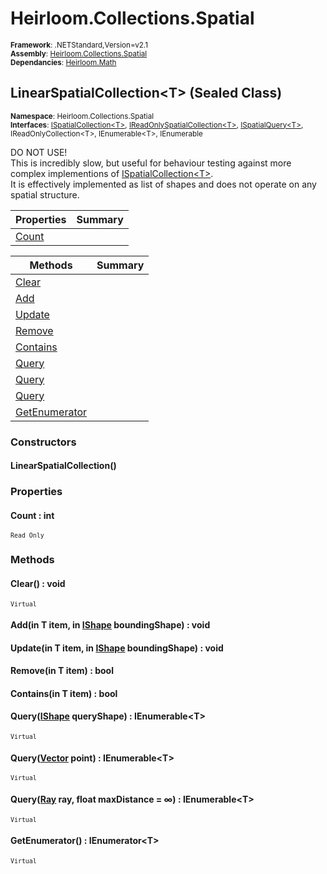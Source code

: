 # Heirloom.Collections.Spatial

<small>**Framework**: .NETStandard,Version=v2.1</small>  
<small>**Assembly**: [Heirloom.Collections.Spatial](../Heirloom.Collections.Spatial/Heirloom.Collections.Spatial.md)</small>  
<small>**Dependancies**: [Heirloom.Math](../Heirloom.Math/Heirloom.Math.md)</small>  

## LinearSpatialCollection\<T> (Sealed Class)
<small>**Namespace**: Heirloom.Collections.Spatial</sub></small>  
<small>**Interfaces**: [ISpatialCollection\<T>](Heirloom.Collections.Spatial.ISpatialCollection[T].md), [IReadOnlySpatialCollection\<T>](Heirloom.Collections.Spatial.IReadOnlySpatialCollection[T].md), [ISpatialQuery\<T>](Heirloom.Collections.Spatial.ISpatialQuery[T].md), IReadOnlyCollection\<T>, IEnumerable\<T>, IEnumerable</small>  

DO NOT USE!   
 This is incredibly slow, but useful for behaviour testing against more complex implementions of [ISpatialCollection\<T>](Heirloom.Collections.Spatial.ISpatialCollection[T].md).   
 It is effectively implemented as list of shapes and does not operate on any spatial structure.

| Properties            | Summary |
|-----------------------|---------|
| [Count](#COU73CA0BBB) |         |

| Methods                       | Summary |
|-------------------------------|---------|
| [Clear](#CLE4538C554)         |         |
| [Add](#ADD873258A8)           |         |
| [Update](#UPDC8E3D6DE)        |         |
| [Remove](#REM1E1AE509)        |         |
| [Contains](#CONC6E9849A)      |         |
| [Query](#QUEA1C7943F)         |         |
| [Query](#QUEF49A009C)         |         |
| [Query](#QUEC52C85A8)         |         |
| [GetEnumerator](#GETDDD17E2E) |         |

### Constructors

#### LinearSpatialCollection()

### Properties

#### <a name="COU73CA0BBB"></a>Count : int

<small>`Read Only`</small>

### Methods

#### <a name="CLE4538C554"></a>Clear() : void
<small>`Virtual`</small>

#### <a name="ADD873258A8"></a>Add(in T item, in [IShape](../Heirloom.Math/Heirloom.Math.IShape.md) boundingShape) : void


#### <a name="UPDC8E3D6DE"></a>Update(in T item, in [IShape](../Heirloom.Math/Heirloom.Math.IShape.md) boundingShape) : void


#### <a name="REM1E1AE509"></a>Remove(in T item) : bool


#### <a name="CONC6E9849A"></a>Contains(in T item) : bool


#### <a name="QUEA1C7943F"></a>Query([IShape](../Heirloom.Math/Heirloom.Math.IShape.md) queryShape) : IEnumerable\<T>
<small>`Virtual`</small>


#### <a name="QUEF49A009C"></a>Query([Vector](../Heirloom.Math/Heirloom.Math.Vector.md) point) : IEnumerable\<T>
<small>`Virtual`</small>


#### <a name="QUEC52C85A8"></a>Query([Ray](../Heirloom.Math/Heirloom.Math.Ray.md) ray, float maxDistance = ∞) : IEnumerable\<T>
<small>`Virtual`</small>


#### <a name="GETDDD17E2E"></a>GetEnumerator() : IEnumerator\<T>
<small>`Virtual`</small>

